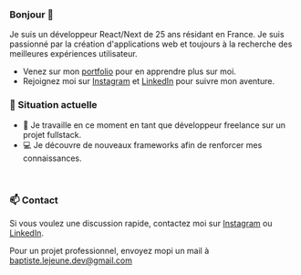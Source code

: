 ### Bonjour 👋

Je suis un développeur React/Next de 25 ans résidant en France. Je suis passionné par la création d'applications web et toujours à la recherche des meilleures expériences utilisateur.

- Venez sur mon [portfolio](https://www.baptistelejeune.fr/) pour en apprendre plus sur moi.
- Rejoignez moi sur [Instagram]() et [LinkedIn](https://www.linkedin.com/in/baptiste-lejeune/) pour suivre mon aventure.

  

### 🌱 Situation actuelle

- 🚀 Je travaille en ce moment en tant que développeur freelance sur un projet fullstack.
- 💻 Je découvre de nouveaux frameworks afin de renforcer mes connaissances.

&nbsp;

### 📫 Contact

Si vous voulez une discussion rapide, contactez moi sur [Instagram]() ou [LinkedIn](https://www.linkedin.com/in/baptiste-lejeune/).

Pour un projet professionnel, envoyez mopi un mail à <baptiste.lejeune.dev@gmail.com>
<!--
**baptiste-officiel/baptiste-officiel** is a ✨ _special_ ✨ repository because its `README.md` (this file) appears on your GitHub profile.

Here are some ideas to get you started:

- 🔭 I’m currently working on ...
- 🌱 I’m currently learning ...
- 👯 I’m looking to collaborate on ...
- 🤔 I’m looking for help with ...
- 💬 Ask me about ...
- 📫 How to reach me: ...
- 😄 Pronouns: ...
- ⚡ Fun fact: ...
-->
